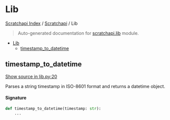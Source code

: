 # Lib

[Scratchapi Index](../README.md#scratchapi-index) /
[Scratchapi](./index.md#scratchapi) /
Lib

> Auto-generated documentation for [scratchapi.lib](../../scratchapi/lib.py) module.

- [Lib](#lib)
  - [timestamp_to_datetime](#timestamp_to_datetime)

## timestamp_to_datetime

[Show source in lib.py:20](../../scratchapi/lib.py#L20)

Parses a string timestamp in ISO-8601 format and returns a datetime object.

#### Signature

```python
def timestamp_to_datetime(timestamp: str):
    ...
```